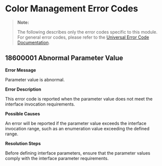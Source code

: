 # Color Management Error Codes

> **Note:**
>
> The following describes only the error codes specific to this module. For general error codes, please refer to the [Universal Error Code Documentation](cj-errorcode-universal.md).

## 18600001 Abnormal Parameter Value

**Error Message**

Parameter value is abnormal.

**Error Description**

This error code is reported when the parameter value does not meet the interface invocation requirements.

**Possible Causes**

An error will be reported if the parameter value exceeds the interface invocation range, such as an enumeration value exceeding the defined range.

**Resolution Steps**

Before defining interface parameters, ensure that the parameter values comply with the interface parameter requirements.